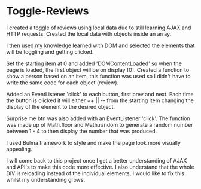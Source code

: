 # Toggle-Reviews

I created a toggle of reviews using local data due to still learning AJAX and HTTP requests.
Created the local data with objects inside an array.

I then used my knowledge learned with DOM and selected the elements that will be toggling and getting clicked.

Set the starting item at 0 and added 'DOMContentLoaded' so when the page is loaded, the first object will be on display [0].
Created a function to show a person based on an item, this function was used so I didn't have to write the same code for each object (review).

Added an EventListener 'click' to each button, first prev and next. Each time the button is clicked it will either ++ || -- from the starting item changing the display of the element to the desired object. 

Surprise me btn was also added with an EventListener 'click'. The function was made up of Math.floor and Math.random to generate a random number between 
1 - 4 to then display the number that was produced.

I used Bulma framework to style and make the page look more visually appealing.

I will come back to this project once I get a better understanding of AJAX and API's to make this code more effective. 
I also understand that the whole DIV is reloading instead of the individual elements, I would like to fix this whilst my understanding grows.
